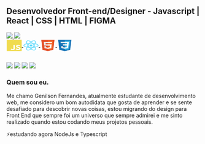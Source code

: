 
<h2>Desenvolvedor Front-end/Designer - Javascript | React | CSS | HTML | FIGMA</h1>
  <div>
    <a href="https://github.com/geniilsonfernandes">
      <img height="180em" src="https://github-readme-stats.vercel.app/api?username=geniilsonfernandes&show_icons=true&theme=dark&include_all_commits=true&count_private=true" />
      <img height="180em" src="https://github-readme-stats.vercel.app/api/top-langs/?username=geniilsonfernandes&layout=compact&langs_count=7&theme=dark" />
   </div>
  <div>
  <img align="center" alt="Rafa-Js" height="30" width="40" src="https://raw.githubusercontent.com/devicons/devicon/master/icons/javascript/javascript-plain.svg">
  <img align="center" alt="Rafa-React" height="30" width="40" src="https://raw.githubusercontent.com/devicons/devicon/master/icons/react/react-original.svg">
  <img align="center" alt="Rafa-HTML" height="30" width="40" src="https://raw.githubusercontent.com/devicons/devicon/master/icons/html5/html5-original.svg">
  <img align="center" alt="Rafa-CSS" height="30" width="40" src="https://raw.githubusercontent.com/devicons/devicon/master/icons/css3/css3-original.svg">
</div>
  
  ##
  
<div style="display: inline;">
    <a href="https://www.instagram.com/geecods/" target="_blank"><img
                        src="https://img.shields.io/badge/-Instagram-%23E4405F?style=for-the-badge&logo=instagram&logoColor=white"
                        target="_blank"></a>
    <a href="mailto:geniilsonfernandes@gmail.com"><img
                        src="https://img.shields.io/badge/-Gmail-%23333?style=for-the-badge&logo=gmail&logoColor=white"
                        target="_blank"></a>
    <a href="https://www.linkedin.com/in/genilson-fernandes/" target="_blank"><img
                        src="https://img.shields.io/badge/-LinkedIn-%230077B5?style=for-the-badge&logo=linkedin&logoColor=white"
                        target="_blank"></a>
    <a href="https://api.whatsapp.com/send?phone=5522996021627" target="_blank"><img
                        src="https://img.shields.io/badge/-WhatsApp-%25D366?style=for-the-badge&logo=whatsapp&logoColor=white"
                        target="_blank"></a>
 </div>

### Quem sou eu.

Me chamo Genilson Fernandes, atualmente estudante de desenvolvimento web,  me considero um bom autodidata que gosta de aprender e se sente desafiado para descobrir novas coisas, estou migrando do design para Front End que sempre foi um universo que sempre admirei e me sinto realizado quando estou codando meus projetos pessoais.

⚡estudando agora NodeJs e Typescript
  
  
  
